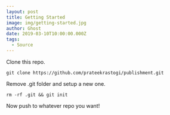 ```yaml
---
layout: post
title: Getting Started
image: img/getting-started.jpg
author: Ghost
date: 2019-03-10T10:00:00.000Z
tags:
  - Source
---
```


Clone this repo.

```
git clone https://github.com/prateekrastogi/publishment.git
```

Remove .git folder and setup a new one.

```
rm -rf .git && git init
```

Now push to whatever repo you want!
